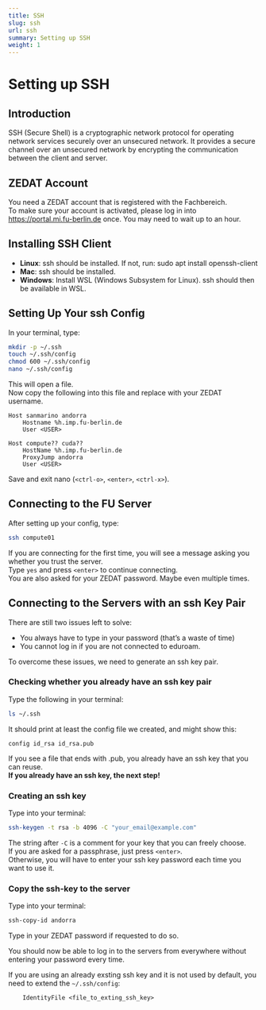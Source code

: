 ```yaml
---
title: SSH
slug: ssh
url: ssh
summary: Setting up SSH
weight: 1
---
```


# Setting up SSH

## Introduction

SSH (Secure Shell) is a cryptographic network protocol for operating network services securely over an
unsecured network. It provides a secure channel over an unsecured network by encrypting the communication
between the client and server.

## ZEDAT Account

You need a ZEDAT account that is registered with the Fachbereich.\
To make sure your account is activated, please log in into https://portal.mi.fu-berlin.de once. You may need to wait up to an hour.

## Installing SSH Client

* **Linux**: ssh should be installed. If not, run: sudo apt install openssh-client
* **Mac**: ssh should be installed.
* **Windows**: Install WSL (Windows Subsystem for Linux). ssh should then be available in WSL.

## Setting Up Your ssh Config

In your terminal, type:

```bash
mkdir -p ~/.ssh
touch ~/.ssh/config
chmod 600 ~/.ssh/config
nano ~/.ssh/config
```

This will open a file.\
Now copy the following into this file and replace <USER> with your ZEDAT username.

```
Host sanmarino andorra
    Hostname %h.imp.fu-berlin.de
    User <USER>

Host compute?? cuda??
    HostName %h.imp.fu-berlin.de
    ProxyJump andorra
    User <USER>
```

Save and exit nano (`<ctrl-o>`, `<enter>`, `<ctrl-x>`).

## Connecting to the FU Server

After setting up your config, type:

```bash
ssh compute01
```

If you are connecting for the first time, you will see a message asking you whether you trust the server.\
Type `yes` and press `<enter>` to continue connecting.\
You are also asked for your ZEDAT password. Maybe even multiple times.

## Connecting to the Servers with an ssh Key Pair

There are still two issues left to solve:
* You always have to type in your password (that’s a waste of time)
* You cannot log in if you are not connected to eduroam.

To overcome these issues, we need to generate an ssh key pair.

### Checking whether you already have an ssh key pair

Type the following in your terminal:
```bash
ls ~/.ssh
```
It should print at least the config file we created, and might show this:
```
config id_rsa id_rsa.pub
```
If you see a file that ends with .pub, you already have an ssh key that you can reuse.\
**If you already have an ssh key, the next step!**

### Creating an ssh key

Type into your terminal:
```bash
ssh-keygen -t rsa -b 4096 -C "your_email@example.com"
```
The string after `-C` is a comment for your key that you can freely choose.\
If you are asked for a passphrase, just press `<enter>`.\
Otherwise, you will have to enter your ssh key password each time you want to use it.

### Copy the ssh-key to the server

Type into your terminal:
```bash
ssh-copy-id andorra
```
Type in your ZEDAT password if requested to do so.

You should now be able to log in to the servers from everywhere without entering your password every time.

If you are using an already exsting ssh key and it is not used by default, you need to extend the `~/.ssh/config`:
```
    IdentityFile <file_to_exting_ssh_key>
```

